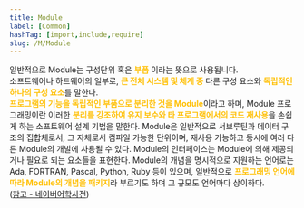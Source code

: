 ```yaml
---
title: Module
label: [Common]
hashTag: [import,include,require]
slug: /M/Module
---
```

<p>일반적으로 Module는 구성단위 혹은 <span style="color:#FFBF00; font-weight:bold;">부품</span> 이라는 뜻으로 사용됩니다.<br />
소프트웨어나 하드웨어의 일부로, <span style="color:#FFBF00; font-weight:bold;">큰 전체 시스템 및 체계 중</span> 다른 구성 요소와 <span style="color:#FFBF00; font-weight:bold;">독립적인 하나의 구성 요소</span>를 말한다.<br />
<span style="color:#FFBF00; font-weight:bold;">프로그램의 기능을 독립적인 부품으로 분리한 것을 Module</span>이라고 하며, Module 프로그래밍이란 이러한 <span style="color:#FFBF00; font-weight:bold;">분리를 강조하여 유지 보수와 타 프로그램에서의 코드 재사용</span>을 손쉽게 하는 소프트웨어 설계 기법을 말한다. Module은 일반적으로 서브루틴과 데이터 구조의 집합체로서, 그 자체로서 컴파일 가능한 단위이며, 재사용 가능하고 동시에 여러 다른 Module의 개발에 사용될 수 있다. Module의 인터페이스는 Module에 의해 제공되거나 필요로 되는 요소들을 표현한다. Module의 개념을 명시적으로 지원하는 언어로는 Ada, FORTRAN, Pascal, Python, Ruby 등이 있으며, 일반적으로 <span style="color:#FFBF00; font-weight:bold;">프로그래밍 언어에 따라 Module의 개념을 패키지</span>라 부르기도 하며 그 규모도 언어마다 상이하다.<br />
(<a href="https://terms.naver.com/entry.nhn?docId=2835919&cid=40942&categoryId=32830">참고 - 네이버어학사전</a>)</p>
